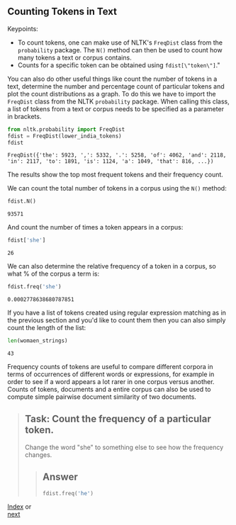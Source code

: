 ## Counting Tokens in Text

Keypoints:
- To count tokens, one can make use of NLTK's ```FreqDist``` class from the ```probability``` package. The ```N()``` method can then be used to count how many tokens a text or corpus contains.
- Counts for a specific token can be obtained using ```fdist[\"token\"]```."

You can also do other useful things like count the number of tokens in a text, determine the number and percentage count of particular tokens and plot the count distributions as a graph. To do this we have to import the ```FreqDist``` class from the NLTK ```probability``` package.  When calling this class, a list of tokens from a text or corpus needs to be specified as a parameter in brackets.

```python
from nltk.probability import FreqDist
fdist = FreqDist(lower_india_tokens)
fdist
```
    FreqDist({'the': 5923, ',': 5332, '.': 5258, 'of': 4062, 'and': 2118, 'in': 2117, 'to': 1891, 'is': 1124, 'a': 1049, 'that': 816, ...})

The results show the top most frequent tokens and their frequency count.

We can count the total number of tokens in a corpus using the ```N()``` method:

```python
fdist.N()
```
    93571

And count the number of times a token appears in a corpus:

```python
fdist['she']
```
    26

We can also determine the relative frequency of a token in a corpus, so what % of the corpus a term is:

```python
fdist.freq('she')
```
    0.0002778638680787851

If you have a list of tokens created using regular expression matching as in the previous section and you'd like to count them then you can also simply count the length of the list:

```python
len(womaen_strings)
```
    43

Frequency counts of tokens are useful to compare different corpora in terms of occurrences of different words or expressions, for example in order to see if a word appears a lot rarer in one corpus versus another.  Counts of tokens, documents and a entire corpus can also be used to compute simple pairwise document similarity of two documents.


> ## Task: Count the frequency of a particular token.
>
> Change the word "she" to something else to see how the frequency changes.
>
> > ## Answer
> > ~~~python
> > fdist.freq('he')
> > ~~~

[Index](https://ang-uio.github.io/Textmining/) or  
[next](https://ang-uio.github.io/Textmining/episodes/09-frequency-distributions.html)
